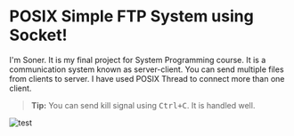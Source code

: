 POSIX Simple FTP System using Socket!
===================


I'm Soner. It is my final project for System Programming course. It is a communication system known as server-client. You can send multiple files from clients to server. I have used POSIX Thread to connect more than one client.

> **Tip:** You can send kill signal using <kbd>Ctrl+C</kbd>. It is handled well.

![test](http://img11.hostingpics.net/pics/415991upload.png)


